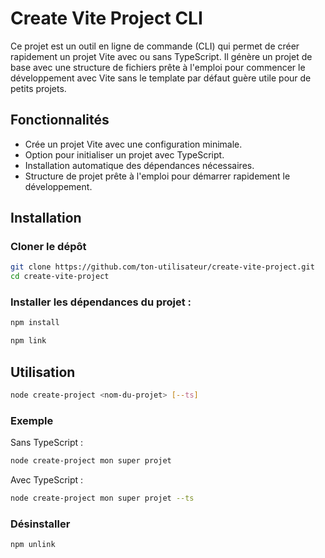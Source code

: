 # Create Vite Project CLI

Ce projet est un outil en ligne de commande (CLI) qui permet de créer rapidement un projet Vite avec ou sans TypeScript. Il génère un projet de base avec une structure de fichiers prête à l'emploi pour commencer le développement avec Vite sans le template par défaut guère utile pour de petits projets.

## Fonctionnalités

- Crée un projet Vite avec une configuration minimale.
- Option pour initialiser un projet avec TypeScript.
- Installation automatique des dépendances nécessaires.
- Structure de projet prête à l'emploi pour démarrer rapidement le développement.

## Installation

### Cloner le dépôt

```bash
git clone https://github.com/ton-utilisateur/create-vite-project.git
cd create-vite-project
```

### Installer les dépendances du projet :

```bash
npm install
```

```bash
npm link
```

## Utilisation

```bash
node create-project <nom-du-projet> [--ts]
```

### Exemple

Sans TypeScript :

```bash
node create-project mon super projet
```

Avec TypeScript :

```bash
node create-project mon super projet --ts
```

### Désinstaller

```bash
npm unlink
```
